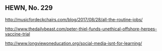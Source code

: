 ## HEWN, No. 229

http://musicfordeckchairs.com/blog/2017/08/28/all-the-routine-jobs/

http://www.thedailybeast.com/peter-thiel-funds-unethical-offshore-herpes-vaccine-trial

http://www.longviewoneducation.org/social-media-isnt-for-learning/
